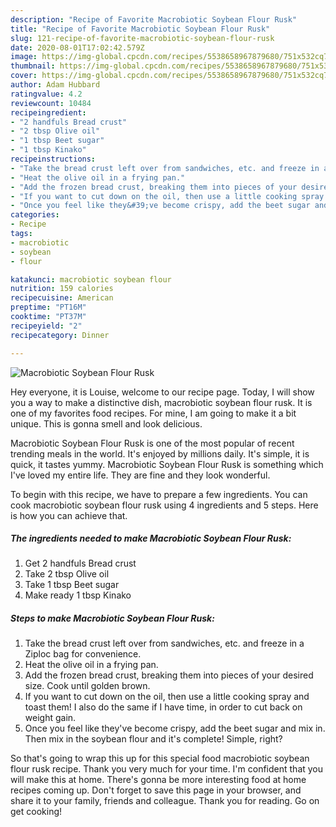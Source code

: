 ```yaml
---
description: "Recipe of Favorite Macrobiotic Soybean Flour Rusk"
title: "Recipe of Favorite Macrobiotic Soybean Flour Rusk"
slug: 121-recipe-of-favorite-macrobiotic-soybean-flour-rusk
date: 2020-08-01T17:02:42.579Z
image: https://img-global.cpcdn.com/recipes/5538658967879680/751x532cq70/macrobiotic-soybean-flour-rusk-recipe-main-photo.jpg
thumbnail: https://img-global.cpcdn.com/recipes/5538658967879680/751x532cq70/macrobiotic-soybean-flour-rusk-recipe-main-photo.jpg
cover: https://img-global.cpcdn.com/recipes/5538658967879680/751x532cq70/macrobiotic-soybean-flour-rusk-recipe-main-photo.jpg
author: Adam Hubbard
ratingvalue: 4.2
reviewcount: 10484
recipeingredient:
- "2 handfuls Bread crust"
- "2 tbsp Olive oil"
- "1 tbsp Beet sugar"
- "1 tbsp Kinako"
recipeinstructions:
- "Take the bread crust left over from sandwiches, etc. and freeze in a Ziploc bag for convenience."
- "Heat the olive oil in a frying pan."
- "Add the frozen bread crust, breaking them into pieces of your desired size. Cook until golden brown."
- "If you want to cut down on the oil, then use a little cooking spray and toast them! I also do the same if I have time, in order to cut back on weight gain."
- "Once you feel like they&#39;ve become crispy, add the beet sugar and mix in. Then mix in the soybean flour and it&#39;s complete! Simple, right?"
categories:
- Recipe
tags:
- macrobiotic
- soybean
- flour

katakunci: macrobiotic soybean flour 
nutrition: 159 calories
recipecuisine: American
preptime: "PT16M"
cooktime: "PT37M"
recipeyield: "2"
recipecategory: Dinner

---
```



![Macrobiotic Soybean Flour Rusk](https://img-global.cpcdn.com/recipes/5538658967879680/751x532cq70/macrobiotic-soybean-flour-rusk-recipe-main-photo.jpg)

Hey everyone, it is Louise, welcome to our recipe page. Today, I will show you a way to make a distinctive dish, macrobiotic soybean flour rusk. It is one of my favorites food recipes. For mine, I am going to make it a bit unique. This is gonna smell and look delicious.



Macrobiotic Soybean Flour Rusk is one of the most popular of recent trending meals in the world. It's enjoyed by millions daily. It's simple, it is quick, it tastes yummy. Macrobiotic Soybean Flour Rusk is something which I've loved my entire life. They are fine and they look wonderful.


To begin with this recipe, we have to prepare a few ingredients. You can cook macrobiotic soybean flour rusk using 4 ingredients and 5 steps. Here is how you can achieve that.

<!--inarticleads1-->

##### The ingredients needed to make Macrobiotic Soybean Flour Rusk:

1. Get 2 handfuls Bread crust
1. Take 2 tbsp Olive oil
1. Take 1 tbsp Beet sugar
1. Make ready 1 tbsp Kinako




<!--inarticleads2-->

##### Steps to make Macrobiotic Soybean Flour Rusk:

1. Take the bread crust left over from sandwiches, etc. and freeze in a Ziploc bag for convenience.
1. Heat the olive oil in a frying pan.
1. Add the frozen bread crust, breaking them into pieces of your desired size. Cook until golden brown.
1. If you want to cut down on the oil, then use a little cooking spray and toast them! I also do the same if I have time, in order to cut back on weight gain.
1. Once you feel like they&#39;ve become crispy, add the beet sugar and mix in. Then mix in the soybean flour and it&#39;s complete! Simple, right?




So that's going to wrap this up for this special food macrobiotic soybean flour rusk recipe. Thank you very much for your time. I'm confident that you will make this at home. There's gonna be more interesting food at home recipes coming up. Don't forget to save this page in your browser, and share it to your family, friends and colleague. Thank you for reading. Go on get cooking!
